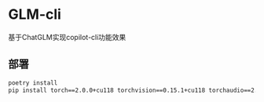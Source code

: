 # GLM-cli

基于ChatGLM实现copilot-cli功能效果

## 部署

```sh
poetry install
pip install torch==2.0.0+cu118 torchvision==0.15.1+cu118 torchaudio==2.0.0+cu118 -f https://download.pytorch.org/whl/torch_stable.html
```
